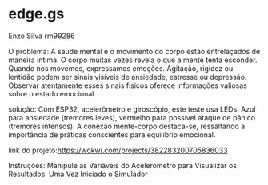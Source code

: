 # edge.gs
Enzo Silva 
rm99286

O problema: A saúde mental e o movimento do corpo estão entrelaçados de maneira íntima. O corpo muitas vezes revela o que a mente tenta esconder. Quando nos movemos, expressamos emoções. Agitação, rigidez ou lentidão podem ser sinais visíveis de ansiedade, estresse ou depressão. Observar atentamente esses sinais físicos oferece informações valiosas sobre o estado emocional.

solução: Com ESP32, acelerômetro e giroscópio, este teste usa LEDs. Azul para ansiedade (tremores leves), vermelho para possível ataque de pânico (tremores intensos). A conexão mente-corpo destaca-se, ressaltando a importância de práticas conscientes para equilíbrio emocional.

link do projeto:https://wokwi.com/projects/382283200705836033

Instruções: Manipule as Variáveis do Acelerômetro para Visualizar os Resultados. Uma Vez Iniciado o Simulador



